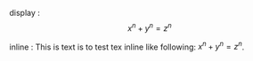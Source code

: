 display : $$x^n + y^n = z^n$$

inline : This is text is to test tex inline like following: $x^n + y^n = z^n$.


